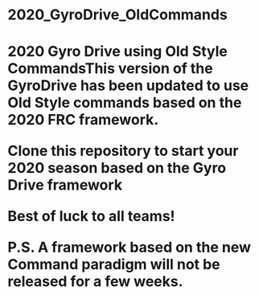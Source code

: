 # 2020_GyroDrive_OldCommands
<h1>2020 Gyro Drive using Old Style Commands</h1?

This version of the GyroDrive has been updated to use Old Style commands based on the 2020 FRC framework.
<p>
Clone this repository to start your 2020 season based on the Gyro Drive framework
<p>
Best of luck to all teams!
<p>
P.S. A framework based on the new Command paradigm will not be released for a few weeks.

